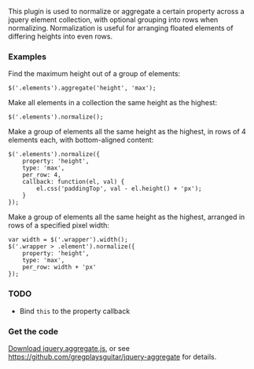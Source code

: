 This plugin is used to normalize or aggregate a certain property across a jquery element collection, with
optional grouping into rows when normalizing. Normalization is useful for arranging floated elements of differing heights into even rows.

### Examples

Find the maximum height out of a group of elements:

    $('.elements').aggregate('height', 'max');

Make all elements in a collection the same height as the highest:

    $('.elements').normalize();

Make a group of elements all the same height as the highest, in rows of 4 elements each, with bottom-aligned content:

    $('.elements').normalize({
        property: 'height',
        type: 'max',
        per_row: 4,
        callback: function(el, val) {
            el.css('paddingTop', val - el.height() + 'px');
        }
    });


Make a group of elements all the same height as the highest, arranged in rows of a specified pixel width:

    var width = $('.wrapper').width();
    $('.wrapper > .element').normalize({
        property: 'height',
        type: 'max',
        per_row: width + 'px'
    });


### TODO

- Bind `this` to the property callback



### Get the code

[Download jquery.aggregate.js](https://github.com/gregplaysguitar/jquery-aggregate/archive/master.zip), or see <https://github.com/gregplaysguitar/jquery-aggregate> for details.
